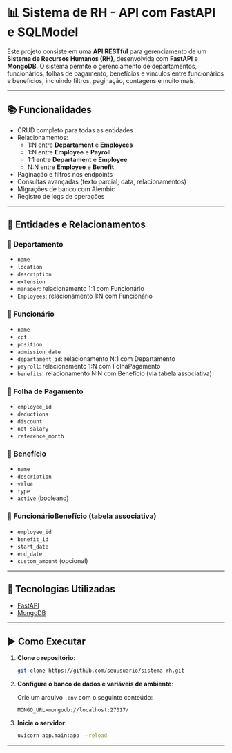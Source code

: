 # 📊 Sistema de RH - API com FastAPI e SQLModel

Este projeto consiste em uma **API RESTful** para gerenciamento de um **Sistema de Recursos Humanos (RH)**, desenvolvida com **FastAPI** e **MongoDB**. O sistema permite o gerenciamento de departamentos, funcionários, folhas de pagamento, benefícios e vínculos entre funcionários e benefícios, incluindo filtros, paginação, contagens e muito mais.

---

## 📚 Funcionalidades

- CRUD completo para todas as entidades
- Relacionamentos:
  - 1:N entre **Departament** e **Employees**
  - 1:N entre **Employee** e **Payroll**
  - 1:1 entre **Departament** e **Employee**
  - N:N entre **Employee** e **Benefit**
- Paginação e filtros nos endpoints
- Consultas avançadas (texto parcial, data, relacionamentos)
- Migrações de banco com Alembic
- Registro de logs de operações

---

## 🧱 Entidades e Relacionamentos

### 🔹 Departamento

- `name`
- `location`
- `description`
- `extension`
- `manager`: relacionamento 1:1 com Funcionário  
- `Employees`: relacionamento 1:N com Funcionário

### 🔹 Funcionário

- `name`
- `cpf`
- `position`
- `admission_date`
- `departament_id`: relacionamento N:1 com Departamento
- `payroll`: relacionamento 1:N com FolhaPagamento  
- `benefits`: relacionamento N:N com Benefício (via tabela associativa)

### 🔹 Folha de Pagamento

- `employee_id`
- `deductions`
- `discount`
- `net_salary`
- `reference_month`

### 🔹 Benefício

- `name`
- `description`
- `value`
- `type`
- `active` (booleano)

### 🔹 FuncionárioBenefício (tabela associativa)

- `employee_id`
- `benefit_id`
- `start_date`
- `end_date`
- `custom_amount` (opcional)

---

## 🔧 Tecnologias Utilizadas

- [FastAPI](https://fastapi.tiangolo.com/)
- [MongoDB](https://www.mongodb.com/)

---

## ▶️ Como Executar

1. **Clone o repositório**:

   ```bash
   git clone https://github.com/seuusuario/sistema-rh.git
   ```

2. **Configure o banco de dados e variáveis de ambiente**:

   Crie um arquivo `.env` com o seguinte conteúdo:

   ```env
   MONGO_URL=mongodb://localhost:27017/
   ```

3. **Inicie o servidor**:

   ```bash
   uvicorn app.main:app --reload
   ```

---
